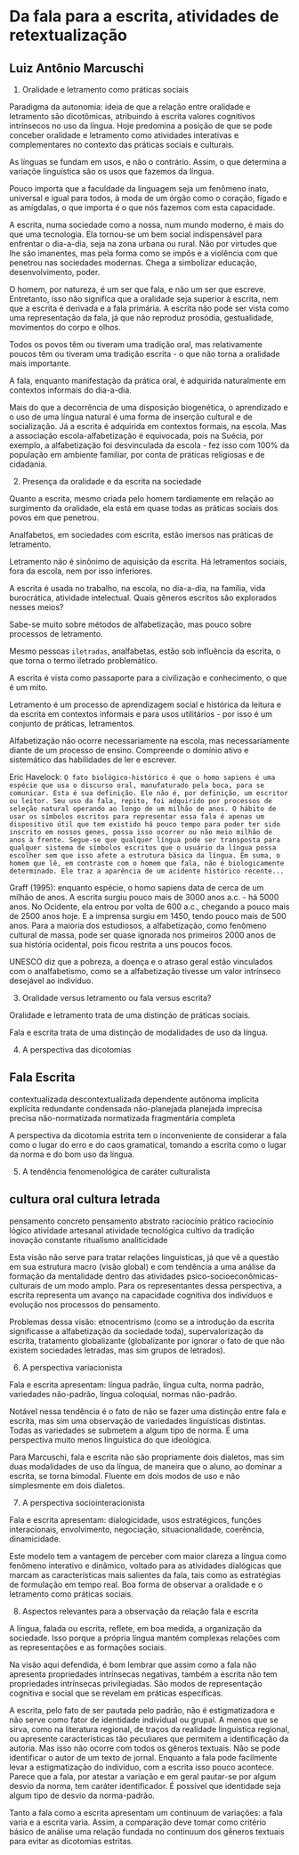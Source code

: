 Da fala para a escrita, atividades de retextualização
=====================================================

Luiz Antônio Marcuschi
----------------------

1. Oralidade e letramento como práticas sociais

Paradigma da autonomia: ideia de que a relação entre oralidade e letramento são dicotômicas, atribuindo à escrita valores cognitivos intrínsecos no uso da língua. Hoje predomina a posição de que se pode conceber oralidade e letramento como atividades interativas e complementares no contexto das práticas sociais e culturais.

As línguas se fundam em usos, e não o contrário. Assim, o que determina a variaçõe linguística são os usos que fazemos da língua.

Pouco importa que a faculdade da linguagem seja um fenômeno inato, universal e igual para todos, à moda de um órgão como o coração, fígado e as amígdalas, o que importa é o que nós fazemos com esta capacidade.

A escrita, numa sociedade como a nossa, num mundo moderno, é mais do que uma tecnologia. Ela tornou-se um bem social indispensável para enfrentar o dia-a-dia, seja na zona urbana ou rural. Não por virtudes que lhe são imanentes, mas pela forma como se impôs e a violência com que penetrou nas sociedades modernas. Chega a simbolizar educação, desenvolvimento, poder.

O homem, por natureza, é um ser que fala, e não um ser que escreve. Entretanto, isso não significa que a oralidade seja superior à escrita, nem que a escrita é derivada e a fala primária. A escrita não pode ser vista como uma representação da fala, já que não reproduz prosódia, gestualidade, movimentos do corpo e olhos.

Todos os povos têm ou tiveram uma tradição oral, mas relativamente poucos têm ou tiveram uma tradição escrita - o que não torna a oralidade mais importante.

A fala, enquanto manifestação da prática oral, é adquirida naturalmente em contextos informais do dia-a-dia.

Mais do que a decorrência de uma disposição biogenética, o aprendizado e o uso de uma língua natural é uma forma de inserção cultural e de socialização. Já a escrita é adquirida em contextos formais, na escola. Mas a associação escola-alfabetização é equivocada, pois na Suécia, por exemplo, a alfabetização foi desvinculada da escola - fez isso com 100% da população em ambiente familiar, por conta de práticas religiosas e de cidadania.

2. Presença da oralidade e da escrita na sociedade

Quanto a escrita, mesmo criada pelo homem tardiamente em relação ao surgimento da oralidade, ela está em quase todas as práticas sociais dos povos em que penetrou.

Analfabetos, em sociedades com escrita, estão imersos nas práticas de letramento.

Letramento não é sinônimo de aquisição da escrita. Há letramentos sociais, fora da escola, nem por isso inferiores.

A escrita é usada no trabalho, na escola, no dia-a-dia, na família, vida burocrática, atividade intelectual. Quais gêneros escritos são explorados nesses meios?

Sabe-se muito sobre métodos de alfabetização, mas pouco sobre processos de letramento.

Mesmo pessoas `iletradas`, analfabetas, estão sob influência da escrita, o que torna o termo iletrado problemático.

A escrita é vista como passaporte para a civilização e conhecimento, o que é um mito.

Letramento é um processo de aprendizagem social e histórica da leitura e da escrita em contextos informais e para usos utilitários - por isso é um conjunto de práticas, letramentos.

Alfabetização não ocorre necessariamente na escola, mas necessariamente diante de um processo de ensino. Compreende o domínio ativo e sistemático das habilidades de ler e escrever.

Eric Havelock: `O fato biológico-histórico é que o homo sapiens é uma espécie que usa o discurso oral, manufaturado pela boca, para se comunicar. Esta é sua definição. Ele não é, por definição, um escritor ou leitor. Seu uso da fala, repito, foi adquirido por processos de seleção natural operando ao longo de um milhão de anos. O hábito de usar os símbolos escritos para representar essa fala é apenas um dispositivo útil que tem existido há pouco tempo para poder ter sido inscrito em nossos genes, possa isso ocorrer ou não meio milhão de anos à frente. Segue-se que qualquer língua pode ser transposta para qualquer sistema de símbolos escritos que o usuário da língua possa escolher sem que isso afete a estrutura básica da língua. Em suma, o homem que lê, em contraste com o homem que fala, não é biologicamente determinado. Ele traz a aparência de um acidente histórico recente...`

Graff (1995): enquanto espécie, o homo sapiens data de cerca de um milhão de anos. A escrita surgiu pouco mais de 3000 anos a.c. - há 5000 anos. No Ocidente, ela entrou por volta de 600 a.c., chegando a pouco mais de 2500 anos hoje. E a imprensa surgiu em 1450, tendo pouco mais de 500 anos. Para a maioria dos estudiosos, a alfabetização, como fenômeno cultural de massa, pode ser quase ignorada nos primeiros 2000 anos de sua história ocidental, pois ficou restrita a uns poucos focos.

UNESCO diz que a pobreza, a doença e o atraso geral estão vinculados com o analfabetismo, como se a alfabetização tivesse um valor intrínseco desejável ao indivíduo.

3. Oralidade versus letramento ou fala versus escrita?

Oralidade e letramento trata de uma distinção de práticas sociais.

Fala e escrita trata de uma distinção de modalidades de uso da língua.

4. A perspectiva das dicotomias

Fala                   Escrita
-----------------------------------------
contextualizada        descontextualizada
dependente             autônoma
implícita              explícita
redundante             condensada
não-planejada          planejada
imprecisa              precisa
não-normatizada        normatizada
fragmentária           completa

A perspectiva da dicotomia estrita tem o inconveniente de considerar a fala como o lugar do erro e do caos gramatical, tomando a escrita como o lugar da norma e do bom uso da língua.

5. A tendência fenomenológica de caráter culturalista

cultura oral           cultura letrada
--------------------------------------
pensamento concreto    pensamento abstrato
raciocínio prático     raciocínio lógico
atividade artesanal    atividade tecnológica
cultivo da tradição    inovação constante
ritualismo             analiticidade

Esta visão não serve para tratar relações linguísticas, já que vê a questão em sua estrutura macro (visão global) e com tendência a uma análise da formação da mentalidade dentro das atividades psico-socioeconômicas-culturais de um modo amplo. Para os representantes dessa perspectiva, a escrita representa um avanço na capacidade cognitiva dos indivíduos e evolução nos processos do pensamento.

Problemas dessa visão: etnocentrismo (como se a introdução da escrita significasse a alfabetização da sociedade toda), supervalorização da escrita, tratamento globalizante (globalizante por ignorar o fato de que não existem sociedades letradas, mas sim grupos de letrados).

6. A perspectiva variacionista

Fala e escrita apresentam: língua padrão, língua culta, norma padrão, variedades não-padrão, língua coloquial, normas não-padrão.

Notável nessa tendência é o fato de não se fazer uma distinção entre fala e escrita, mas sim uma observação de variedades linguísticas distintas. Todas as variedades se submetem a algum tipo de norma. É uma perspectiva muito menos linguística do que ideológica.

Para Marcuschi, fala e escrita não são propriamente dois dialetos, mas sim duas modalidades de uso da língua, de maneira que o aluno, ao dominar a escrita, se torna bimodal. Fluente em dois modos de uso e não simplesmente em dois dialetos.

7. A perspectiva sociointeracionista

Fala e escrita apresentam: dialogicidade, usos estratégicos, funções interacionais, envolvimento, negociação, situacionalidade, coerência, dinamicidade.

Este modelo tem a vantagem de perceber com maior clareza a língua como fenômeno interativo e dinâmico, voltado para as atividades dialógicas que marcam as características mais salientes da fala, tais como as estratégias de formulação em tempo real. Boa forma de observar a oralidade e o letramento como práticas sociais.

8. Aspectos relevantes para a observação da relação fala e escrita

A língua, falada ou escrita, reflete, em boa medida, a organização da sociedade. Isso porque a própria língua mantém complexas relações com as representações e as formações sociais.

Na visão aqui defendida, é bom lembrar que assim como a fala não apresenta propriedades intrínsecas negativas, também a escrita não tem propriedades intrínsecas privilegiadas. São modos de representação cognitiva e social que se revelam em práticas específicas.

A escrita, pelo fato de ser pautada pelo padrão, não é estigmatizadora e não serve como fator de identidade individual ou grupal. A menos que se sirva, como na literatura regional, de traços da realidade linguística regional, ou apresente características tão peculiares que permitem a identificação da autoria. Mas isso não ocorre com todos os gêneros textuais. Não se pode identificar o autor de um texto de jornal. Enquanto a fala pode facilmente levar a estigmatização do indivíduo, com a escrita isso pouco acontece. Parece que a fala, por atestar a variação e em geral pautar-se por algum desvio da norma, tem caráter identificador. É possível que identidade seja algum tipo de desvio da norma-padrão.

Tanto a fala como a escrita apresentam um continuum de variações: a fala varia e a escrita varia. Assim, a comparação deve tomar como critério básico de análise uma relação fundada no continuum dos gêneros textuais para evitar as dicotomias estritas.